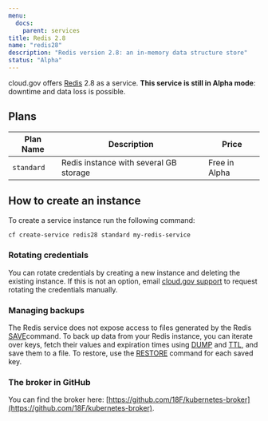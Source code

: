```yaml
---
menu:
  docs:
    parent: services
title: Redis 2.8
name: "redis28"
description: "Redis version 2.8: an in-memory data structure store"
status: "Alpha"
---
```


cloud.gov offers [Redis](https://www.redis.io/) 2.8 as a service. **This service is still in Alpha mode**: downtime and data loss is possible.

## Plans

Plan Name | Description | Price
--------- | ----------- | -----
`standard` | Redis instance with several GB storage | Free in Alpha

## How to create an instance

To create a service instance run the following command:

```sh
cf create-service redis28 standard my-redis-service
```

### Rotating credentials

You can rotate credentials by creating a new instance and deleting the existing instance. If this is not an option, email [cloud.gov support](mailto:cloud-gov-support@gsa.gov) to request rotating the credentials manually.

### Managing backups

The Redis service does not expose access to files generated by the Redis [SAVE](https://redis.io/commands/save)command. To back up data from your Redis instance, you can iterate over keys, fetch their values and expiration times using [DUMP](https://redis.io/commands/dump) and [TTL](https://redis.io/commands/ttl), and save them to a file. To restore, use the [RESTORE](https://redis.io/commands/restore) command for each saved key.

### The broker in GitHub

You can find the broker here: [https://github.com/18F/kubernetes-broker](https://github.com/18F/kubernetes-broker).
